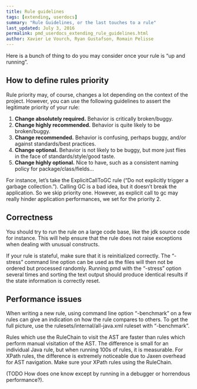 ```yaml
---
title: Rule guidelines
tags: [extending, userdocs]
summary: "Rule Guidelines, or the last touches to a rule"
last_updated: July 3, 2016
permalink: pmd_userdocs_extending_rule_guidelines.html
author: Xavier Le Vourch, Ryan Gustafson, Romain Pelisse
---
```



Here is a bunch of thing to do you may consider once your rule is “up and running”.

## How to define rules priority

Rule priority may, of course, changes a lot depending on the context of the project. However, you can use the following guidelines to assert the legitimate priority of your rule:

1.  **Change absolutely required.** Behavior is critically broken/buggy.
2.  **Change highly recommended.** Behavior is quite likely to be broken/buggy.
3.  **Change recommended.** Behavior is confusing, perhaps buggy, and/or against standards/best practices.
4.  **Change optional.** Behavior is not likely to be buggy, but more just flies in the face of standards/style/good taste.
5.  **Change highly optional.** Nice to have, such as a consistent naming policy for package/class/fields…

For instance, let’s take the ExplicitCallToGC rule (“Do not explicitly trigger a garbage collection.”). Calling GC is a bad idea, but it doesn’t break the application. So we skip priority one. However, as explicit call to gc may really hinder application performances, we set for the priority 2.

## Correctness

You should try to run the rule on a large code base, like the jdk source code for instance. This will help ensure that the rule does not raise exceptions when dealing with unusual constructs.

If your rule is stateful, make sure that it is reinitialized correctly. The “-stress” command line option can be used as the files will then not be ordered but processed randomly. Running pmd with the “-stress” option several times and sorting the text output should produce identical results if the state information is correctly reset.

## Performance issues

When writing a new rule, using command line option “-benchmark” on a few rules can give an indication on how the rule compares to others. To get the full picture, use the rulesets/internal/all-java.xml ruleset with “-benchmark”.

Rules which use the RuleChain to visit the AST are faster than rules which perform manual visitation of the AST. The difference is small for an individual Java rule, but when running 100s of rules, it is measurable. For XPath rules, the difference is extremely noticeable due to Jaxen overhead for AST navigation. Make sure your XPath rules using the RuleChain.

(TODO How does one know except by running in a debugger or horrendous performance?).

